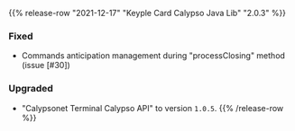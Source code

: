 {{% release-row "2021-12-17" "Keyple Card Calypso Java Lib" "2.0.3" %}} 
### Fixed
- Commands anticipation management during "processClosing" method (issue [#30])
### Upgraded
- "Calypsonet Terminal Calypso API" to version `1.0.5`.
{{% /release-row %}}
